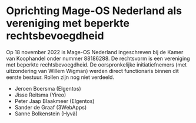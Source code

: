 # Oprichting Mage-OS Nederland als vereniging met beperkte rechtsbevoegdheid

Op 18 november 2022 is Mage-OS Nederland ingeschreven bij de Kamer van Koophandel onder nummer 88186288. De rechtsvorm is een vereniging met beperkte rechtsbevoegdheid. De oorspronkelijke initiatiefnemers (met uitzondering van Willem Wigman) werden direct functionaris binnen dit eerste bestuur. Rollen zijn nog niet verdeeld.

- Jeroen Boersma (Elgentos)
- Jisse Reitsma (Yireo)
- Peter Jaap Blaakmeer (Elgentos)
- Sander de Graaf (3WebApps)
- Sanne Bolkenstein (Hyvä)